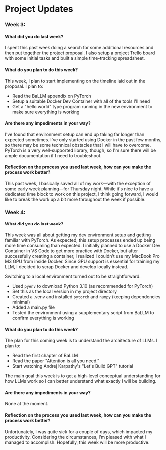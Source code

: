 # Project Updates

### Week 3:
#### What did you do last week?
I spent this past week doing a search for some additional resources and then put together the project proposal. I also setup a project Trello board with some initial tasks and built a simple time-tracking spreadsheet.

#### What do you plan to do this week?
This week, I plan to start implementing on the timeline laid out in the proposal. I plan to:
* Read the BaLLM appendix on PyTorch
* Setup a suitable Docker Dev Container with all of the tools I'll need
* Get a "hello world" type program running in the new environment to make sure everything is working

#### Are there any impediments in your way?
I've found that environment setup can end up taking far longer than expected sometimes. I've only started using Docker in the past few months, so there may be some technical obstacles that I will have to overcome. PyTorch is a very well-supported library, though, so I'm sure there will be ample documentation if I need to troubleshoot.

#### Reflection on the process you used last week, how can you make the process work better?
This past week, I basically saved all of my work—with the exception of some early week planning—for Thursday night. While it's nice to have a dedicated time block to work on this project, I think going forward, I would like to break the work up a bit more throughout the week if possible.



### Week 4:
#### What did you do last week?
This week was all about getting my dev environment setup and getting familiar with PyTorch. As expected, this setup processes ended up being more time consuming than expected. I initially planned to use a Docker Dev Container in VS Code to get more practice with Docker, but after successfully creating a container, I realized I couldn’t use my MacBook Pro M3 GPU from inside Docker. Since GPU support is essential for training my LLM, I decided to scrap Docker and develop locally instead.

Switching to a local environment turned out to be straightforward:
* Used `pyenv` to download Python 3.10 (as recommended for PyTorch)
* Set this as the local version in my project directory
* Created a .venv and installed `pytorch` and `numpy` (keeping dependencies minimal)
* Added a main.py file
* Tested the environment using a supplementary script from BaLLM to confirm everything is working

#### What do you plan to do this week?
The plan for this coming week is to understand the architecture of LLMs. I plan to:
* Read the first chapter of BaLLM
* Read the paper "Attention is all you need."
* Start watching Andrej Karpathy's "Let's Build GPT" tutorial

The main goal this week is to get a high-level conceptual understanding for how LLMs work so I can better understand what exactly I will be building.

#### Are there any impediments in your way?
None at the moment.

#### Reflection on the process you used last week, how can you make the process work better?
Unfortunately, I was quite sick for a couple of days, which impacted my productivity. Considering the circumstances, I’m pleased with what I managed to accomplish. Hopefully, this week will be more productive.